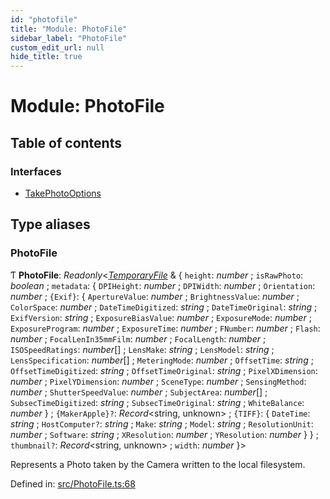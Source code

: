 ```yaml
---
id: "photofile"
title: "Module: PhotoFile"
sidebar_label: "PhotoFile"
custom_edit_url: null
hide_title: true
---
```


# Module: PhotoFile

## Table of contents

### Interfaces

- [TakePhotoOptions](../interfaces/photofile.takephotooptions.md)

## Type aliases

### PhotoFile

Ƭ **PhotoFile**: *Readonly*<[*TemporaryFile*](temporaryfile.md#temporaryfile) & { `height`: *number* ; `isRawPhoto`: *boolean* ; `metadata`: { `DPIHeight`: *number* ; `DPIWidth`: *number* ; `Orientation`: *number* ; `{Exif}`: { `ApertureValue`: *number* ; `BrightnessValue`: *number* ; `ColorSpace`: *number* ; `DateTimeDigitized`: *string* ; `DateTimeOriginal`: *string* ; `ExifVersion`: *string* ; `ExposureBiasValue`: *number* ; `ExposureMode`: *number* ; `ExposureProgram`: *number* ; `ExposureTime`: *number* ; `FNumber`: *number* ; `Flash`: *number* ; `FocalLenIn35mmFilm`: *number* ; `FocalLength`: *number* ; `ISOSpeedRatings`: *number*[] ; `LensMake`: *string* ; `LensModel`: *string* ; `LensSpecification`: *number*[] ; `MeteringMode`: *number* ; `OffsetTime`: *string* ; `OffsetTimeDigitized`: *string* ; `OffsetTimeOriginal`: *string* ; `PixelXDimension`: *number* ; `PixelYDimension`: *number* ; `SceneType`: *number* ; `SensingMethod`: *number* ; `ShutterSpeedValue`: *number* ; `SubjectArea`: *number*[] ; `SubsecTimeDigitized`: *string* ; `SubsecTimeOriginal`: *string* ; `WhiteBalance`: *number*  } ; `{MakerApple}?`: *Record*<string, unknown\> ; `{TIFF}`: { `DateTime`: *string* ; `HostComputer?`: *string* ; `Make`: *string* ; `Model`: *string* ; `ResolutionUnit`: *number* ; `Software`: *string* ; `XResolution`: *number* ; `YResolution`: *number*  }  } ; `thumbnail?`: *Record*<string, unknown\> ; `width`: *number*  }\>

Represents a Photo taken by the Camera written to the local filesystem.

Defined in: [src/PhotoFile.ts:68](https://github.com/cuvent/react-native-vision-camera/blob/9a54ec2/src/PhotoFile.ts#L68)

